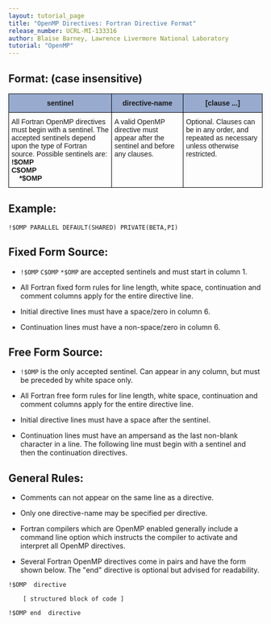 ```yaml
---
layout: tutorial_page
title: "OpenMP Directives: Fortran Directive Format"
release_number: UCRL-MI-133316
author: Blaise Barney, Lawrence Livermore National Laboratory
tutorial: "OpenMP"
---
```


## Format: (case insensitive)

<style type="text/css">
.tg  {border-collapse:collapse;border-spacing:0;}
.tg td{border-color:black;border-style:solid;border-width:1px;font-family:Arial, sans-serif;font-size:14px;
  overflow:hidden;padding:10px 5px;word-break:normal;}
.tg th{border-color:black;border-style:solid;border-width:1px;font-family:Arial, sans-serif;font-size:14px;
  font-weight:normal;overflow:hidden;padding:10px 5px;word-break:normal;}
.tg .tg-fdm5{background-color:#98ABCE;font-weight:bold;text-align:center;vertical-align:middle}
.tg .tg-0lax{text-align:left;vertical-align:top}
</style>
<table class="tg">
<thead>
  <tr>
    <th class="tg-fdm5"><span style="background-color:#98ABCE">sentinel</span></th>
    <th class="tg-fdm5"><span style="background-color:#98ABCE">directive-name</span></th>
    <th class="tg-fdm5"><span style="background-color:#98ABCE">[clause ...]</span></th>
  </tr>
</thead>
<tbody>
  <tr>
    <td class="tg-0lax">All Fortran OpenMP directives must begin with a sentinel. The accepted sentinels depend upon the type of Fortran source. Possible sentinels are:<br><span style="font-weight:bold">    !$OMP  </span><br><span style="font-weight:bold">    C$OMP     </span><br><span style="font-weight:bold">&nbsp;&nbsp;&nbsp;&nbsp;*$OMP </span></td>
    <td class="tg-0lax">A valid OpenMP directive must appear after the sentinel and before any clauses.</td>
    <td class="tg-0lax">Optional. Clauses can be in any order, and repeated as necessary unless otherwise restricted.</td>
  </tr>
</tbody>
</table>


## Example:

```
!$OMP PARALLEL DEFAULT(SHARED) PRIVATE(BETA,PI)
```

## Fixed Form Source:

* `!$OMP` `C$OMP` `*$OMP` are accepted sentinels and must start in column 1.

* All Fortran fixed form rules for line length, white space, continuation and comment columns apply for the entire directive line.

* Initial directive lines must have a space/zero in column 6.

* Continuation lines must have a non-space/zero in column 6.

## Free Form Source:

* `!$OMP` is the only accepted sentinel. Can appear in any column, but must be preceded by white space only.

* All Fortran free form rules for line length, white space, continuation and comment columns apply for the entire directive line.

* Initial directive lines must have a space after the sentinel.

* Continuation lines must have an ampersand as the last non-blank character in a line. The following line must begin with a sentinel and then the continuation directives.

## General Rules:

* Comments can not appear on the same line as a directive.

* Only one directive-name may be specified per directive.

* Fortran compilers which are OpenMP enabled generally include a command line option which instructs the compiler to activate and interpret all OpenMP directives.

* Several Fortran OpenMP directives come in pairs and have the form shown below. The "end" directive is optional but advised for readability.

```
!$OMP  directive 

    [ structured block of code ]

!$OMP end  directive
```
